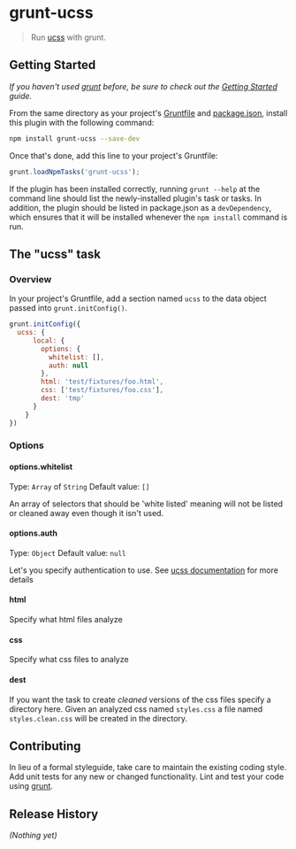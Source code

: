 # grunt-ucss

> Run [ucss](https://github.com/operasoftware/ucss) with grunt.



## Getting Started
_If you haven't used [grunt][] before, be sure to check out the [Getting Started][] guide._

From the same directory as your project's [Gruntfile][Getting Started] and [package.json][], install this plugin with the following command:

```bash
npm install grunt-ucss --save-dev
```

Once that's done, add this line to your project's Gruntfile:

```js
grunt.loadNpmTasks('grunt-ucss');
```

If the plugin has been installed correctly, running `grunt --help` at the command line should list the newly-installed plugin's task or tasks. In addition, the plugin should be listed in package.json as a `devDependency`, which ensures that it will be installed whenever the `npm install` command is run.

[grunt]: http://gruntjs.com/
[Getting Started]: https://github.com/gruntjs/grunt/blob/devel/docs/getting_started.md
[package.json]: https://npmjs.org/doc/json.html

## The "ucss" task

### Overview
In your project's Gruntfile, add a section named `ucss` to the data object passed into `grunt.initConfig()`.

```js
grunt.initConfig({
  ucss: {
      local: {
        options: {
          whitelist: [],
          auth: null
        },
        html: 'test/fixtures/foo.html',
        css: ['test/fixtures/foo.css'],
        dest: 'tmp'
      }
    }
})
```

### Options

#### options.whitelist
Type: `Array` of `String`
Default value: `[]`

An array of selectors that should be 'white listed' meaning will not 
be listed or cleaned away even though it isn't used.

#### options.auth
Type: `Object`
Default value: `null`

Let's you specify authentication to use. See [ucss documentation](https://github.com/operasoftware/ucss#logging-in) for more details

#### html

Specify what html files analyze

#### css 

Specify what css files to analyze

#### dest

If you want the task to create *cleaned* versions of the css files
specify a directory here. Given an analyzed css named `styles.css` a file named 
`styles.clean.css` will be created in the directory.

## Contributing
In lieu of a formal styleguide, take care to maintain the existing coding style. Add unit tests for any new or changed functionality. Lint and test your code using [grunt][].

## Release History
_(Nothing yet)_
